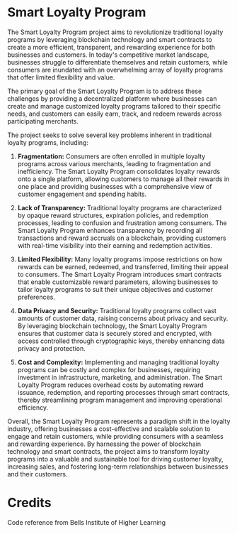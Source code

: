 # Smart Loyalty Program

The Smart Loyalty Program project aims to revolutionize traditional loyalty programs by leveraging blockchain technology and smart contracts to create a more efficient, transparent, and rewarding experience for both businesses and customers. In today's competitive market landscape, businesses struggle to differentiate themselves and retain customers, while consumers are inundated with an overwhelming array of loyalty programs that offer limited flexibility and value.

The primary goal of the Smart Loyalty Program is to address these challenges by providing a decentralized platform where businesses can create and manage customized loyalty programs tailored to their specific needs, and customers can easily earn, track, and redeem rewards across participating merchants.

The project seeks to solve several key problems inherent in traditional loyalty programs, including:

1. **Fragmentation:** Consumers are often enrolled in multiple loyalty programs across various merchants, leading to fragmentation and inefficiency. The Smart Loyalty Program consolidates loyalty rewards onto a single platform, allowing customers to manage all their rewards in one place and providing businesses with a comprehensive view of customer engagement and spending habits.

2. **Lack of Transparency:** Traditional loyalty programs are characterized by opaque reward structures, expiration policies, and redemption processes, leading to confusion and frustration among consumers. The Smart Loyalty Program enhances transparency by recording all transactions and reward accruals on a blockchain, providing customers with real-time visibility into their earning and redemption activities.

3. **Limited Flexibility:** Many loyalty programs impose restrictions on how rewards can be earned, redeemed, and transferred, limiting their appeal to consumers. The Smart Loyalty Program introduces smart contracts that enable customizable reward parameters, allowing businesses to tailor loyalty programs to suit their unique objectives and customer preferences.

4. **Data Privacy and Security:** Traditional loyalty programs collect vast amounts of customer data, raising concerns about privacy and security. By leveraging blockchain technology, the Smart Loyalty Program ensures that customer data is securely stored and encrypted, with access controlled through cryptographic keys, thereby enhancing data privacy and protection.

5. **Cost and Complexity:** Implementing and managing traditional loyalty programs can be costly and complex for businesses, requiring investment in infrastructure, marketing, and administration. The Smart Loyalty Program reduces overhead costs by automating reward issuance, redemption, and reporting processes through smart contracts, thereby streamlining program management and improving operational efficiency.

Overall, the Smart Loyalty Program represents a paradigm shift in the loyalty industry, offering businesses a cost-effective and scalable solution to engage and retain customers, while providing consumers with a seamless and rewarding experience. By harnessing the power of blockchain technology and smart contracts, the project aims to transform loyalty programs into a valuable and sustainable tool for driving customer loyalty, increasing sales, and fostering long-term relationships between businesses and their customers.

# Credits

Code reference from Bells Institute of Higher Learning

